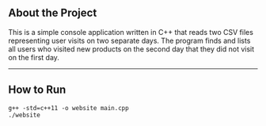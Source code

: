 ## About the Project

This is a simple console application written in C++ that reads two CSV files representing user visits on two separate days. The program finds and lists all users who visited new products on the second day that they did not visit on the first day.

---

## How to Run

```plaintext
g++ -std=c++11 -o website main.cpp
./website
